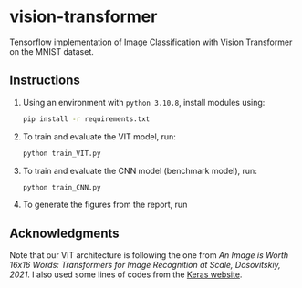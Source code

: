 # vision-transformer
Tensorflow implementation of Image Classification with Vision Transformer on the MNIST dataset.



## Instructions

1. Using an environment with `python 3.10.8`, install modules using:

   ```bash
   pip install -r requirements.txt
   ```

2. To train and evaluate the VIT model, run:

   ```bash
   python train_VIT.py
   ```

3. To train and evaluate the CNN model (benchmark model), run:

   ```bash
   python train_CNN.py
   ```

4. To generate the figures from the report, run



## Acknowledgments

Note that our VIT architecture is following the one from *An Image is Worth 16x16 Words: Transformers for Image Recognition at Scale, Dosovitskiy, 2021*. I also used some lines of codes from the [Keras website](https://keras.io/examples/vision/image_classification_with_vision_transformer/).
